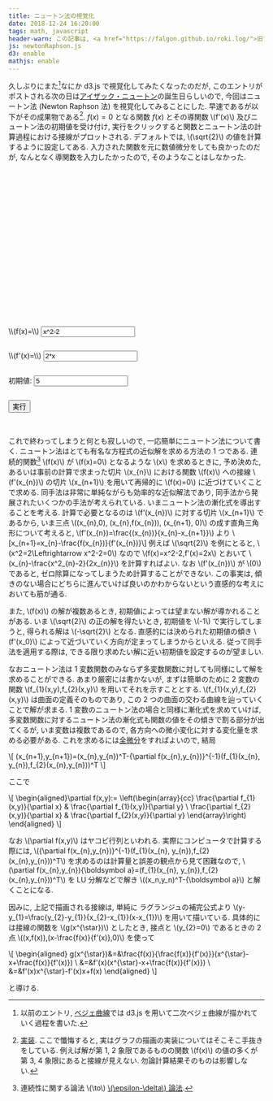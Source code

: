```yaml
---
title: ニュートン法の視覚化
date: 2018-12-24 16:20:00
tags: math, javascript
header-warn: この記事は, <a href="https://falgon.github.io/roki.log/">旧ブログ</a>から移植された記事です. よって, その内容として, <a href="https://falgon.github.io/roki.log/">旧ブログ</a>に依存した文脈が含まれている可能性があります. 予めご了承下さい.
js: newtonRaphson.js
d3: enable
mathjs: enable
---
```


久しぶりにまた[^1]なにか d3.js で視覚化してみたくなったのだが, 
このエントリがポストされる次の日は[アイザック・ニュートン](https://ja.wikipedia.org/wiki/%E3%82%A2%E3%82%A4%E3%82%B6%E3%83%83%E3%82%AF%E3%83%BB%E3%83%8B%E3%83%A5%E3%83%BC%E3%83%88%E3%83%B3)の誕生日らしいので, 今回はニュートン法 (Newton Raphson 法) を視覚化してみることにした.
早速であるが以下がその成果物である[^2]. 
$f(x)=0$ となる関数 $f(x)$ とその導関数 \\(f'(x)\\) 及びニュートン法の初期値を受け付け, 
実行をクリックすると関数とニュートン法の計算過程における接線がプロットされる.
デフォルトでは, \\(\sqrt{2}\\) の値を計算するように設定してある.
入力された関数を元に数値微分をしても良かったのだが, 
なんとなく導関数を入力したかったので, そのようなことはしなかった.

<div style="width:400px; height: 310px; margin: 0 auto;" class="mb-4" id="vis"></div>
<div class="content">
<div id="success_panel" class="message is-primary" style="display: none;">
<div class="message-header">
<p>Success</p>
</div>
<div class="message-body" style="text-align: center;">
<p id="success_message"></p>
</div>
</div>

<div id="error_panel" class="message is-danger" style="display: none;">
<div class="message-header">
<p>Fail</p>
</div>
<div class="message-body" style="text-align: center;">
<p id="error_message"></p>
</div>
</div>

<div id="formula" class="box has-text-centered is-shadowless">
<form class="form-inline text-center" role="form">
<div class="form-group">
<label>\\(f(x)=\\)</label>
<input id="func" type="text" class="input" style="max-width: 200px;" value="x^2-2" placeholder="e.g: x^2 - 2">
</div><br>
<div class="form-group" style="margin-top: 10px;">
<label>\\(f'(x)=\\)</label>
<input id="func_differential" type="text" class="input" style="max-width: 200px;" value="2*x" placeholder="e.g: 2 * x">
</div><br>
<div class="form-group" style="margin-top: 10px;">
<label>初期値: </label>
<input id="initial_value" type="text" class="input" style="max-width: 200px;" value="5" placeholder="e.g: 5">
</div><br>
<input 
    style="margin-top: 10px;" 
    id="startNewtonRaph" 
    class="button is-link is-light" 
    type="button" 
    value="実行" onclick="update()" />
</form>
</div>
</div>
<br />

<!--more-->

これで終わってしまうと何とも寂しいので, 一応簡単にニュートン法について書く.
ニュートン法はとても有名な方程式の近似解を求める方法の 1 つである.
連続的関数[^3] \\(f(x)\\) が \\(f(x)=0\\) となるような \\(x\\) を求めるときに, 
予め決めた, あるいは事前の計算で求まった切片 \\(x_{n}\\) における関数 \\(f(x)\\) への接線
\\(f'(x_{n})\\) の切片 \\(x_{n+1}\\) を用いて再帰的に \\(f(x)=0\\) に近づけていくことで求める.
同手法は非常に単純ながらも効率的な近似解法であり, 同手法から発展されたいくつかの手法が考えられている.
いまニュートン法の漸化式を導出することを考える. 
計算で必要となるのは \\(f'(x_{n})\\) に対する切片 \\(x_{n+1}\\) であるから,
いま三点 \\((x_{n},0), (x_{n},f(x_{n})), (x_{n+1}, 0)\\) 
の成す直角三角形について考えると,
\\(f'(x_{n})=\frac{(x_{n})}{x_{n}-x_{n+1}}\\) より
\\[x_{n+1}=x_{n}-\frac{f(x_{n})}{f'(x_{n})}\\]
例えば \\(\sqrt{2}\\) を例にとると, \\(x^2=2\Leftrightarrow x^2-2=0\\) なので
\\(f(x)=x^2-2,f'(x)=2x\\) とおいて \\(x_{n}-\frac{x^2_{n}-2}{2x_{n}}\\) を計算すればよい.
なお \\(f'(x_{n})\\) が \\(0\\) であると, ゼロ除算になってしまうため計算することができない.
この事実は, 傾きのない場合にどちらに進んでいけば良いのかわからないという直感的な考えにおいても筋が通る.

また, \\(f(x)\\) の解が複数あるとき, 初期値によっては望まない解が導かれることがある. 
いま \\(\sqrt{2}\\) の正の解を得たいとき, 初期値を \\(-1\\) で実行してしまうと,
得られる解は \\(-\sqrt{2}\\) となる. 
直感的には決められた初期値の傾き \\(f'(x_0)\\)
によって近づいていく方向が定まってしまうからといえる.
従って同手法を適用する際は, できる限り求めたい解に近い初期値を設定するのが望ましい.

なおニュートン法は 1 変数関数のみならず多変数関数に対しても同様にして解を求めることができる.
あまり厳密には書かないが, まずは簡単のために 2 変数の関数 
\\(f_{1}(x,y),f_{2}(x,y)\\) を用いてそれを示すこととする.
\\(f_{1}(x,y),f_{2}(x,y)\\) は曲面の定義そのものであり, 
この 2 つの曲面の交わる曲線を辿っていくことで解が求まる.
1 変数のニュートン法の場合と同様に漸化式を求めていけば, 
多変数関数に対するニュートン法の漸化式も関数の値をその傾きで割る部分が出てくるが,
いま変数は複数であるので, 各方向への微小変化に対する変化量を求める必要がある. 
これを求めるには[全微分](/roki.log/2018/10/4/jacobian/)をすればよいので, 結局

\\[
(x_{n+1},y_{n+1})=(x_{n},y_{n})^T-{\partial f(x_{n},y_{n})}^{-1}(f_{1}(x_{n}, y_{n}),f_{2}(x_{n},y_{n}))^T
\\]

ここで

\\[
\begin{aligned}\partial f(x,y):=
\left(\begin{array}{cc}
\frac{\partial f_{1}(x,y)}{\partial x} & \frac{\partial f_{1}(x,y)}{\partial y} \\
\frac{\partial f_{2}(x,y)}{\partial x} & \frac{\partial f_{2}(x,y)}{\partial y}
\end{array}\right)
\end{aligned}
\\]

なお \\(\partial f(x,y)\\) はヤコビ行列といわれる. 
実際にコンピュータで計算する際には, \\({\partial f(x_{n},y_{n})}^{-1}(f_{1}(x_{n}, y_{n}),f_{2}(x_{n},y_{n}))^T\\) を求めるのは計算量と誤差の観点から見て困難なので,
\\(\partial f(x_{n},y_{n}){\boldsymbol a}=(f_{1}(x_{n}, y_{n}),f_{2}(x_{n},y_{n}))^T\\) を LU 分解などで解き \\((x_n,y_n)^T-{\boldsymbol a}\\) と解くことになる.

因みに, 上記で描画される接線は, 単純に ラグランジュの補完公式より
\\(y-y_{1}=\frac{y_{2}-y_{1}}{x_{2}-x_{1}}(x-x_{1})\\) を用いて描いている.
具体的には接線の関数を \\(g(x^{\star})\\) としたとき, 接点と \\(y_{2}=0\\) であるときの 2 点 \\((x,f(x)),(x-\frac{f(x)}{f'(x)},0)\\) を使って

\\[
\begin{aligned}
g(x^{\star})&=&\frac{f(x)}{\frac{f(x)}{f'(x)}}(x^{\star}-x+\frac{f(x)}{f'(x)}) \\
&=&f'(x)(x^{\star}-x+\frac{f(x)}{f'(x)}) \\
&=&f'(x)x^{\star}-f'(x)x+f(x)
\end{aligned}
\\]

と導ける. 

[^1]: 以前のエントリ, [ベジェ曲線](/roki.log/posts/2018/04/20/Bezier-curve/)では d3.js を用いて二次ベジェ曲線が描かれていく過程を書いた.
[^2]: [実装](https://github.com/falgon/roki.log/blob/gh-pages/js/newtonRaphson.js). ここで懺悔すると, 実はグラフの描画の実装についてはそこそこ手抜きをしている. 例えば解が第 1, 2 象限であるものの関数 \\(f(x)\\) の値の多くが第 3, 4 象限にあると接線が見えない. 勿論計算結果そのものは影響しない.
[^3]: 連続性に関する論法 \\(\to\\) [\\(\epsilon-\delta\\) 論法](/roki.log/2018/10/4/jacobian/#epsilonDelta-definitionOfLimit).
